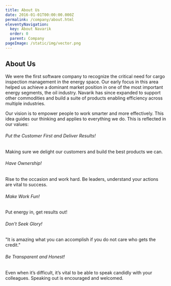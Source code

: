 ```yaml
---
title: About Us
date: 2016-01-01T00:00:00.000Z
permalink: /company/about.html
eleventyNavigation:
  key: About Navarik
  order: 0
  parent: Company
pageImage: /static/img/vector.png
---
```

## About Us 

We were the first software company to recognize the critical need for cargo inspection management in the energy space. Our early focus in this area helped us achieve a dominant market position in one of the most important energy segments, the oil industry. Navarik has since expanded to support other commodities and build a suite of products enabling efficiency across multiple industries.

Our vision is to empower people to work smarter and more effectively. This idea guides our thinking and applies to everything we do. This is reflected in our values:

###### Put the Customer First and Deliver Results!

Making sure we delight our customers and build the best products we can.

###### Have Ownership!

Rise to the occasion and work hard. Be leaders, understand your actions are vital to success.

###### Make Work Fun!

Put energy in, get results out!

###### Don't Seek Glory!

"It is amazing what you can accomplish if you do not care who gets the credit."

###### Be Transparent and Honest!

Even when it’s difficult, it’s vital to be able to speak candidly with your colleagues. Speaking out is encouraged and welcomed.

